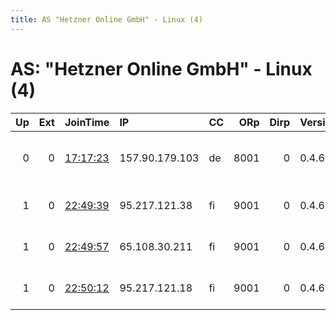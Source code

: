 ```yaml
---
title: AS "Hetzner Online GmbH" - Linux (4)
---
```


# AS: "Hetzner Online GmbH" - Linux (4)

|   Up |   Ext | JoinTime                                                                                              | IP             | CC   |   ORp |   Dirp | Version   | Contact                      | Nickname          |   eFamMembers |
|-----:|------:|:------------------------------------------------------------------------------------------------------|:---------------|:-----|------:|-------:|:----------|:-----------------------------|:------------------|--------------:|
|    0 |     0 | [17:17:23](https://nusenu.github.io/OrNetStats/w/relay/8798BCBC9A8297048484C0841F0ECBD19FAFB0C3.html) | 157.90.179.103 | de   |  8001 |      0 | 0.4.6.9   | &lt;vulnerar at protonmail d | Vulnerar          |             1 |
|    1 |     0 | [22:49:39](https://nusenu.github.io/OrNetStats/w/relay/BBFA1392E578D69B751B0EF40EC83A84A31A2C23.html) | 95.217.121.38  | fi   |  9001 |      0 | 0.4.6.9   | admin at aktion-nordost.d    | DesPferdesReiter  |             2 |
|    1 |     0 | [22:49:57](https://nusenu.github.io/OrNetStats/w/relay/EED542CF4300F4B1EE4AA0100736243843F27641.html) | 65.108.30.211  | fi   |  9001 |      0 | 0.4.6.9   | admin at aktion-nordost.d    | DesPferdesSchweif |             1 |
|    1 |     0 | [22:50:12](https://nusenu.github.io/OrNetStats/w/relay/8350D7F238B2F064E7174DB56417E30EA1E13A17.html) | 95.217.121.18  | fi   |  9001 |      0 | 0.4.6.9   | admin at aktion-nordost.d    | DesPferdesSattel  |             2 |
